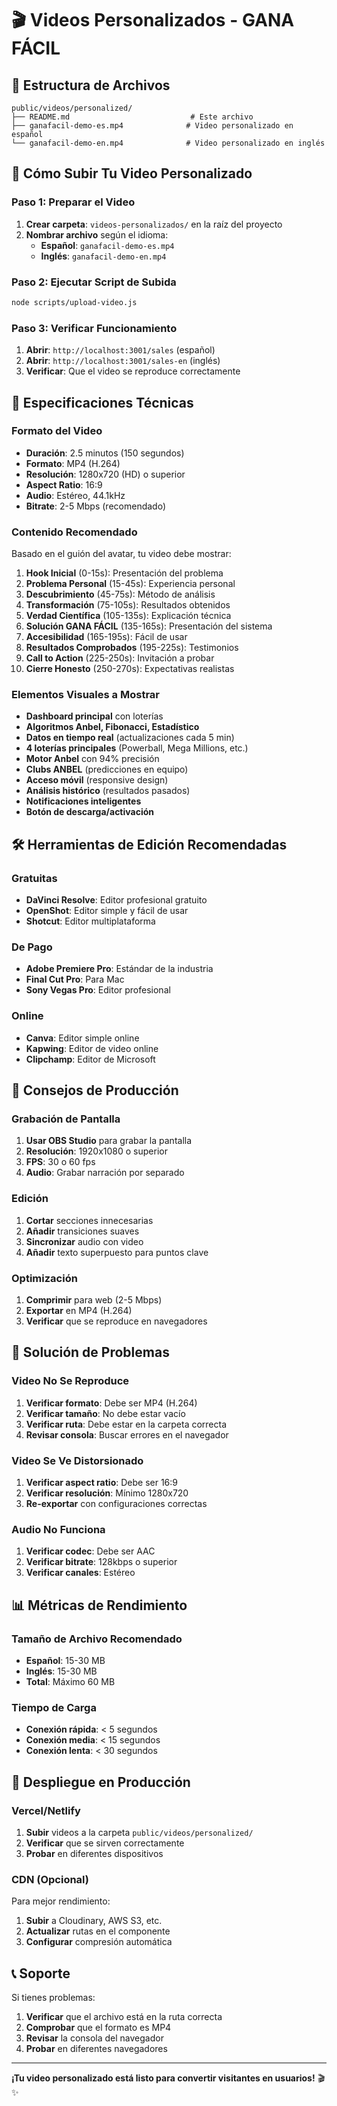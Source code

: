 # 🎬 Videos Personalizados - GANA FÁCIL

## 📁 Estructura de Archivos

```
public/videos/personalized/
├── README.md                           # Este archivo
├── ganafacil-demo-es.mp4              # Video personalizado en español
└── ganafacil-demo-en.mp4              # Video personalizado en inglés
```

## 🎯 Cómo Subir Tu Video Personalizado

### **Paso 1: Preparar el Video**
1. **Crear carpeta**: `videos-personalizados/` en la raíz del proyecto
2. **Nombrar archivo** según el idioma:
   - **Español**: `ganafacil-demo-es.mp4`
   - **Inglés**: `ganafacil-demo-en.mp4`

### **Paso 2: Ejecutar Script de Subida**
```bash
node scripts/upload-video.js
```

### **Paso 3: Verificar Funcionamiento**
1. **Abrir**: `http://localhost:3001/sales` (español)
2. **Abrir**: `http://localhost:3001/sales-en` (inglés)
3. **Verificar**: Que el video se reproduce correctamente

## 📐 Especificaciones Técnicas

### **Formato del Video**
- **Duración**: 2.5 minutos (150 segundos)
- **Formato**: MP4 (H.264)
- **Resolución**: 1280x720 (HD) o superior
- **Aspect Ratio**: 16:9
- **Audio**: Estéreo, 44.1kHz
- **Bitrate**: 2-5 Mbps (recomendado)

### **Contenido Recomendado**
Basado en el guión del avatar, tu video debe mostrar:

1. **Hook Inicial** (0-15s): Presentación del problema
2. **Problema Personal** (15-45s): Experiencia personal
3. **Descubrimiento** (45-75s): Método de análisis
4. **Transformación** (75-105s): Resultados obtenidos
5. **Verdad Científica** (105-135s): Explicación técnica
6. **Solución GANA FÁCIL** (135-165s): Presentación del sistema
7. **Accesibilidad** (165-195s): Fácil de usar
8. **Resultados Comprobados** (195-225s): Testimonios
9. **Call to Action** (225-250s): Invitación a probar
10. **Cierre Honesto** (250-270s): Expectativas realistas

### **Elementos Visuales a Mostrar**
- **Dashboard principal** con loterías
- **Algoritmos Anbel, Fibonacci, Estadístico**
- **Datos en tiempo real** (actualizaciones cada 5 min)
- **4 loterías principales** (Powerball, Mega Millions, etc.)
- **Motor Anbel** con 94% precisión
- **Clubs ANBEL** (predicciones en equipo)
- **Acceso móvil** (responsive design)
- **Análisis histórico** (resultados pasados)
- **Notificaciones inteligentes**
- **Botón de descarga/activación**

## 🛠️ Herramientas de Edición Recomendadas

### **Gratuitas**
- **DaVinci Resolve**: Editor profesional gratuito
- **OpenShot**: Editor simple y fácil de usar
- **Shotcut**: Editor multiplataforma

### **De Pago**
- **Adobe Premiere Pro**: Estándar de la industria
- **Final Cut Pro**: Para Mac
- **Sony Vegas Pro**: Editor profesional

### **Online**
- **Canva**: Editor simple online
- **Kapwing**: Editor de video online
- **Clipchamp**: Editor de Microsoft

## 🎨 Consejos de Producción

### **Grabación de Pantalla**
1. **Usar OBS Studio** para grabar la pantalla
2. **Resolución**: 1920x1080 o superior
3. **FPS**: 30 o 60 fps
4. **Audio**: Grabar narración por separado

### **Edición**
1. **Cortar** secciones innecesarias
2. **Añadir** transiciones suaves
3. **Sincronizar** audio con video
4. **Añadir** texto superpuesto para puntos clave

### **Optimización**
1. **Comprimir** para web (2-5 Mbps)
2. **Exportar** en MP4 (H.264)
3. **Verificar** que se reproduce en navegadores

## 🔧 Solución de Problemas

### **Video No Se Reproduce**
1. **Verificar formato**: Debe ser MP4 (H.264)
2. **Verificar tamaño**: No debe estar vacío
3. **Verificar ruta**: Debe estar en la carpeta correcta
4. **Revisar consola**: Buscar errores en el navegador

### **Video Se Ve Distorsionado**
1. **Verificar aspect ratio**: Debe ser 16:9
2. **Verificar resolución**: Mínimo 1280x720
3. **Re-exportar** con configuraciones correctas

### **Audio No Funciona**
1. **Verificar codec**: Debe ser AAC
2. **Verificar bitrate**: 128kbps o superior
3. **Verificar canales**: Estéreo

## 📊 Métricas de Rendimiento

### **Tamaño de Archivo Recomendado**
- **Español**: 15-30 MB
- **Inglés**: 15-30 MB
- **Total**: Máximo 60 MB

### **Tiempo de Carga**
- **Conexión rápida**: < 5 segundos
- **Conexión media**: < 15 segundos
- **Conexión lenta**: < 30 segundos

## 🚀 Despliegue en Producción

### **Vercel/Netlify**
1. **Subir** videos a la carpeta `public/videos/personalized/`
2. **Verificar** que se sirven correctamente
3. **Probar** en diferentes dispositivos

### **CDN (Opcional)**
Para mejor rendimiento:
1. **Subir** a Cloudinary, AWS S3, etc.
2. **Actualizar** rutas en el componente
3. **Configurar** compresión automática

## 📞 Soporte

Si tienes problemas:
1. **Verificar** que el archivo está en la ruta correcta
2. **Comprobar** que el formato es MP4
3. **Revisar** la consola del navegador
4. **Probar** en diferentes navegadores

---

**¡Tu video personalizado está listo para convertir visitantes en usuarios!** 🎬✨
